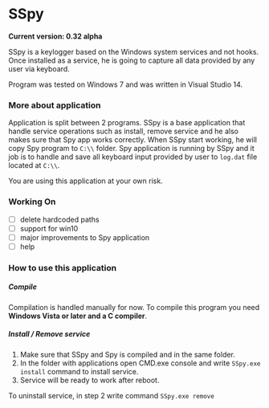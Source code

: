 # SSpy
**Current version: 0.32 alpha**

SSpy is a keylogger based on the Windows system services and not hooks. Once installed as a service, he is going to capture all data provided by any user via keyboard.

Program was tested on Windows 7 and was written in Visual Studio 14.

### More about application
Application is split between 2 programs. SSpy is a base application that handle service operations such as install, remove service and he also makes sure that Spy app works correctly. When SSpy start working, he will copy Spy program to `C:\\` folder. Spy application is running by SSpy and it job is to handle and save all keyboard input provided by user to `log.dat` file located at `C:\\`. 

You are using this application at your own risk.

### Working On
- [ ] delete hardcoded paths
- [ ] support for win10
- [ ] major improvements to Spy application
- [ ] help

### How to use this application

##### Compile
Compilation is handled manually for now. To compile this program you need **Windows Vista or later and a C compiler**.

##### Install / Remove service
1. Make sure that SSpy and Spy is compiled and in the same folder. 
2. In the folder with applications open CMD.exe console and write `SSpy.exe install` command to install service.
3. Service will be ready to work after reboot.

To uninstall service, in step 2 write command `SSpy.exe remove`